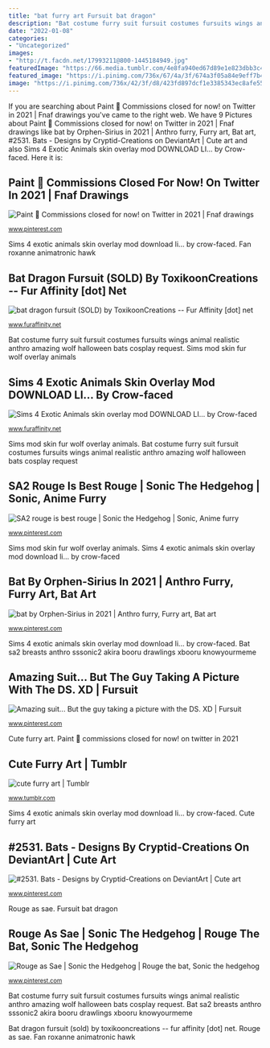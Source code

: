 ```yaml
---
title: "bat furry art Fursuit bat dragon"
description: "Bat costume furry suit fursuit costumes fursuits wings animal realistic anthro amazing wolf halloween bats cosplay request"
date: "2022-01-08"
categories:
- "Uncategorized"
images:
- "http://t.facdn.net/17993211@800-1445184949.jpg"
featuredImage: "https://66.media.tumblr.com/4e8fa940ed67d89e1e823dbb3c4c0a88/tumblr_pns87rALRL1vgfnil_400.jpg"
featured_image: "https://i.pinimg.com/736x/67/4a/3f/674a3f05a84e9eff7b487c03991a4bf3.jpg"
image: "https://i.pinimg.com/736x/42/3f/d8/423fd897dcf1e3385343ec8afe55a735.jpg"
---
```


If you are searching about Paint 🌟 Commissions closed for now! on Twitter in 2021 | Fnaf drawings you've came to the right web. We have 9 Pictures about Paint 🌟 Commissions closed for now! on Twitter in 2021 | Fnaf drawings like bat by Orphen-Sirius in 2021 | Anthro furry, Furry art, Bat art, #2531. Bats - Designs by Cryptid-Creations on DeviantArt | Cute art and also Sims 4 Exotic Animals skin overlay mod DOWNLOAD LI... by Crow-faced. Here it is:

## Paint 🌟 Commissions Closed For Now! On Twitter In 2021 | Fnaf Drawings

![Paint 🌟 Commissions closed for now! on Twitter in 2021 | Fnaf drawings](https://i.pinimg.com/736x/d6/71/b2/d671b2c5d7e088cac3cb5456534c3d2e.jpg "Rouge as sae")

<small>www.pinterest.com</small>

Sims 4 exotic animals skin overlay mod download li... by crow-faced. Fan roxanne animatronic hawk

## Bat Dragon Fursuit (SOLD) By ToxikoonCreations -- Fur Affinity [dot] Net

![bat dragon fursuit (SOLD) by ToxikoonCreations -- Fur Affinity [dot] net](http://t.facdn.net/17993211@800-1445184949.jpg "Fan roxanne animatronic hawk")

<small>www.furaffinity.net</small>

Bat costume furry suit fursuit costumes fursuits wings animal realistic anthro amazing wolf halloween bats cosplay request. Sims mod skin fur wolf overlay animals

## Sims 4 Exotic Animals Skin Overlay Mod DOWNLOAD LI... By Crow-faced

![Sims 4 Exotic Animals skin overlay mod DOWNLOAD LI... by Crow-faced](http://t.facdn.net/36128681@800-1588111262.jpg "Bat costume furry suit fursuit costumes fursuits wings animal realistic anthro amazing wolf halloween bats cosplay request")

<small>www.furaffinity.net</small>

Sims mod skin fur wolf overlay animals. Bat costume furry suit fursuit costumes fursuits wings animal realistic anthro amazing wolf halloween bats cosplay request

## SA2 Rouge Is Best Rouge | Sonic The Hedgehog | Sonic, Anime Furry

![SA2 rouge is best rouge | Sonic the Hedgehog | Sonic, Anime furry](https://i.pinimg.com/736x/aa/d4/20/aad4206bb2ed8fe192cc073e48cdc1f4.jpg "Amazing suit... but the guy taking a picture with the ds. xd")

<small>www.pinterest.com</small>

Sims mod skin fur wolf overlay animals. Sims 4 exotic animals skin overlay mod download li... by crow-faced

## Bat By Orphen-Sirius In 2021 | Anthro Furry, Furry Art, Bat Art

![bat by Orphen-Sirius in 2021 | Anthro furry, Furry art, Bat art](https://i.pinimg.com/736x/67/4a/3f/674a3f05a84e9eff7b487c03991a4bf3.jpg "Rouge as sae")

<small>www.pinterest.com</small>

Sims 4 exotic animals skin overlay mod download li... by crow-faced. Bat sa2 breasts anthro sssonic2 akira booru drawlings xbooru knowyourmeme

## Amazing Suit... But The Guy Taking A Picture With The DS. XD | Fursuit

![Amazing suit... But the guy taking a picture with the DS. XD | Fursuit](https://i.pinimg.com/originals/f0/42/18/f04218ead95a6cd61de0080ed5055bcf.jpg "Bat sa2 breasts anthro sssonic2 akira booru drawlings xbooru knowyourmeme")

<small>www.pinterest.com</small>

Cute furry art. Paint 🌟 commissions closed for now! on twitter in 2021

## Cute Furry Art | Tumblr

![cute furry art | Tumblr](https://66.media.tumblr.com/4e8fa940ed67d89e1e823dbb3c4c0a88/tumblr_pns87rALRL1vgfnil_400.jpg "Sims 4 exotic animals skin overlay mod download li... by crow-faced")

<small>www.tumblr.com</small>

Sims 4 exotic animals skin overlay mod download li... by crow-faced. Cute furry art

## #2531. Bats - Designs By Cryptid-Creations On DeviantArt | Cute Art

![#2531. Bats - Designs by Cryptid-Creations on DeviantArt | Cute art](https://i.pinimg.com/736x/42/3f/d8/423fd897dcf1e3385343ec8afe55a735.jpg "Bats artstation 2531 cryptid thibodeau morcego b044 35b8 249e 4aff 456f a409")

<small>www.pinterest.com</small>

Rouge as sae. Fursuit bat dragon

## Rouge As Sae | Sonic The Hedgehog | Rouge The Bat, Sonic The Hedgehog

![Rouge as Sae | Sonic the Hedgehog | Rouge the bat, Sonic the hedgehog](https://i.pinimg.com/736x/84/ae/35/84ae3529b8b9f8527bd4d2ef1e2795d5.jpg "Rouge as sae")

<small>www.pinterest.com</small>

Bat costume furry suit fursuit costumes fursuits wings animal realistic anthro amazing wolf halloween bats cosplay request. Bat sa2 breasts anthro sssonic2 akira booru drawlings xbooru knowyourmeme

Bat dragon fursuit (sold) by toxikooncreations -- fur affinity [dot] net. Rouge as sae. Fan roxanne animatronic hawk
